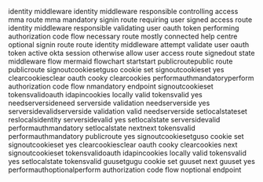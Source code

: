identity middleware identity middleware responsible controlling access mma route mma mandatory signin route requiring user signed access route identity middleware responsible validating user oauth token performing authorization code flow necessary route mostly connected help centre optional signin route route identity middleware attempt validate user oauth token active okta session otherwise allow user access route signedout state middleware flow mermaid flowchart startstart publicroutepublic route publicroute signoutcookiesetguso cookie set signoutcookieset yes clearcookiesclear oauth cooky clearcookies performauthmandatoryperform authorization code flow nmandatory endpoint signoutcookieset tokensvalidoauth idapincookies locally valid tokensvalid yes needserversideneed serverside validation needserverside yes serversidevalidserverside validation valid needserverside setlocalstateset reslocalsidentity serversidevalid yes setlocalstate serversidevalid performauthmandatory setlocalstate nextnext tokensvalid performauthmandatory publicroute yes signoutcookiesetguso cookie set signoutcookieset yes clearcookiesclear oauth cooky clearcookies next signoutcookieset tokensvalidoauth idapincookies locally valid tokensvalid yes setlocalstate tokensvalid guusetgugu cookie set guuset next guuset yes performauthoptionalperform authorization code flow noptional endpoint